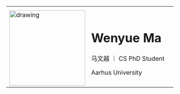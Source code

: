 <table>
<!-- <tr> -->
<th> </th>
<th> </th>
<th> </th>
<!-- </tr> -->
<tr>
<td>

<img style="float: right;"  src="pic/slef.jpg" alt="drawing" width="200"/>

</td>
<td>

# Wenyue Ma 

马文越 ｜ CS PhD Student

Aarhus University
</td>

<td>



</td>
</tr>
</table>

<style>
td, th {
   border: none!important;
}
table {
  table-layout: fixed;
  width: 800px;
}
</style>

<!-- | Wenyue MA          |         | 
| ------------ | ------------- | 
| 马文越 - CS PhD Student Aarhus University | <img style="float: right;"  src="pic/slef.jpg" alt="drawing" width="200"/>| -->


<!-- ## About me
--- -->
